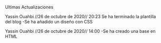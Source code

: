 Ultimas Actualizaciones

 Yassin Ouahbi //26 de octubre de 2020// 20:23
 Se ha terminado la plantilla del blog
 -Se ha añadido un diseño con CSS

 Yassin Ouahbi //26 de octubre de 2020// 14:00
 -Se ha creado una base en HTML 
